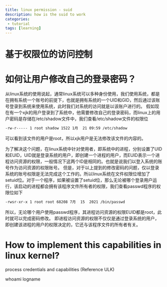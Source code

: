 ```yaml
---
title: linux permission - suid
description: how is the suid to work
categories:
 - tutorial
tags: [learning]
---
```

# 基于权限位的访问控制

# 如何让用户修改自己的登录密码？
从linux系统的使用说起，通常linux系统可以多种身份使用，我们使用系统，都是在拥有系统一个账号的前提下，也就是拥有系统的一个UID和GID，然后通过该账号登录到系统来使用系统，此时我们对系统的访问就是以该账户进行的。
假如现在有一个xjk的用户登录到了系统中，他需要修改自己的登录密码，而linux上的用户密码是存储在/etc/shadow文件中，我们查看/etc/shadow文件的权限位
```bash
-rw-r----- 1 root shadow 1522 1月  21 09:59 /etc/shadow
```
可以看到该文件的用户是root，所以xjk用户是无法修改该文件的内容的。

为了解决这个问题，在linux系统中针对使用者，即系统中的进程，分别设置了UID和EUID，UID就是登录系统的用户，即创建一个进程的用户，而EUID表示一个进程访问资源的权限，一般情况下这两个ID是相同的。也就是说我们以登入系统的账号作为访问资源的权限账号。
但是，对于以上提到的修改密码的问题，仅以登录系统的账号权限是无法完成这个工作的。所以linux系统在文件权限位增加了setuid位。对于一个程序，如果被设置了setuid位，那么无论被哪个登录用户运行，该启动的进程都会拥有该程序文件所有者的权限，我们查看passwd程序的权限位如下
```bash
-rwsr-xr-x 1 root root 68208 7月  15  2021 /bin/passwd
```
所以，无论哪个用户使用passwd程序，其进程访问资源的权限EUID都是root，此时就可以完成密码修改。
即进程访问资源的权限不仅仅是通过登录系统的用户，即创建该进程的用户的权限决定的，它还与该程序文件的所有者有关。


# How to implement this capabilities in linux kernel?
process credentials and capabilities (Reference ULK)




whoami
logname
